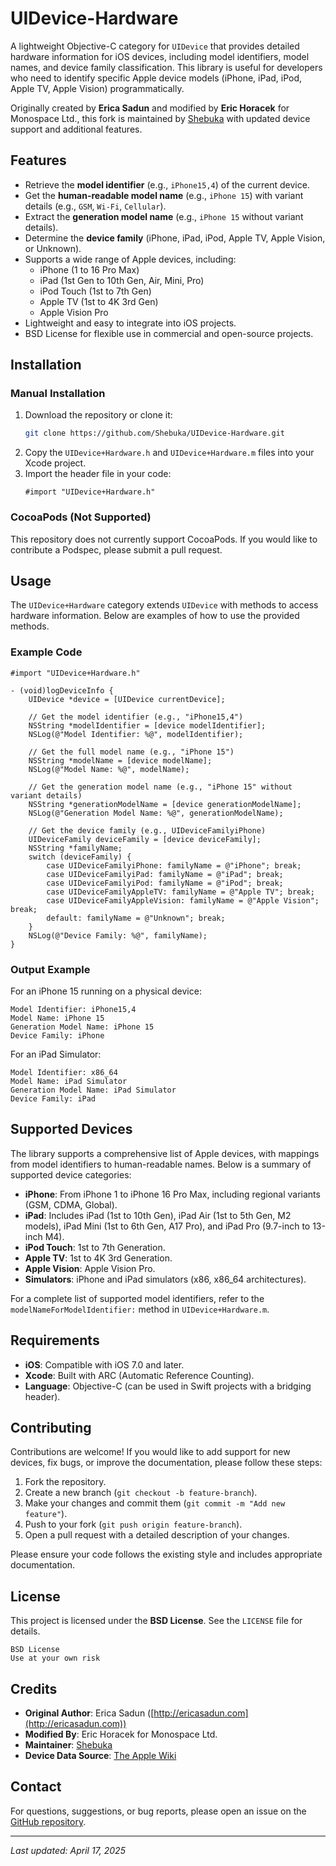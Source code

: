 # UIDevice-Hardware

A lightweight Objective-C category for `UIDevice` that provides detailed hardware information for iOS devices, including model identifiers, model names, and device family classification. This library is useful for developers who need to identify specific Apple device models (iPhone, iPad, iPod, Apple TV, Apple Vision) programmatically.

Originally created by **Erica Sadun** and modified by **Eric Horacek** for Monospace Ltd., this fork is maintained by [Shebuka](https://github.com/Shebuka) with updated device support and additional features.

## Features

- Retrieve the **model identifier** (e.g., `iPhone15,4`) of the current device.
- Get the **human-readable model name** (e.g., `iPhone 15`) with variant details (e.g., `GSM`, `Wi-Fi`, `Cellular`).
- Extract the **generation model name** (e.g., `iPhone 15` without variant details).
- Determine the **device family** (iPhone, iPad, iPod, Apple TV, Apple Vision, or Unknown).
- Supports a wide range of Apple devices, including:
  - iPhone (1 to 16 Pro Max)
  - iPad (1st Gen to 10th Gen, Air, Mini, Pro)
  - iPod Touch (1st to 7th Gen)
  - Apple TV (1st to 4K 3rd Gen)
  - Apple Vision Pro
- Lightweight and easy to integrate into iOS projects.
- BSD License for flexible use in commercial and open-source projects.

## Installation

### Manual Installation

1. Download the repository or clone it:
   ```bash
   git clone https://github.com/Shebuka/UIDevice-Hardware.git
   ```
2. Copy the `UIDevice+Hardware.h` and `UIDevice+Hardware.m` files into your Xcode project.
3. Import the header file in your code:
   ```objc
   #import "UIDevice+Hardware.h"
   ```

### CocoaPods (Not Supported)

This repository does not currently support CocoaPods. If you would like to contribute a Podspec, please submit a pull request.

## Usage

The `UIDevice+Hardware` category extends `UIDevice` with methods to access hardware information. Below are examples of how to use the provided methods.

### Example Code

```objc
#import "UIDevice+Hardware.h"

- (void)logDeviceInfo {
    UIDevice *device = [UIDevice currentDevice];
    
    // Get the model identifier (e.g., "iPhone15,4")
    NSString *modelIdentifier = [device modelIdentifier];
    NSLog(@"Model Identifier: %@", modelIdentifier);
    
    // Get the full model name (e.g., "iPhone 15")
    NSString *modelName = [device modelName];
    NSLog(@"Model Name: %@", modelName);
    
    // Get the generation model name (e.g., "iPhone 15" without variant details)
    NSString *generationModelName = [device generationModelName];
    NSLog(@"Generation Model Name: %@", generationModelName);
    
    // Get the device family (e.g., UIDeviceFamilyiPhone)
    UIDeviceFamily deviceFamily = [device deviceFamily];
    NSString *familyName;
    switch (deviceFamily) {
        case UIDeviceFamilyiPhone: familyName = @"iPhone"; break;
        case UIDeviceFamilyiPad: familyName = @"iPad"; break;
        case UIDeviceFamilyiPod: familyName = @"iPod"; break;
        case UIDeviceFamilyAppleTV: familyName = @"Apple TV"; break;
        case UIDeviceFamilyAppleVision: familyName = @"Apple Vision"; break;
        default: familyName = @"Unknown"; break;
    }
    NSLog(@"Device Family: %@", familyName);
}
```

### Output Example

For an iPhone 15 running on a physical device:
```
Model Identifier: iPhone15,4
Model Name: iPhone 15
Generation Model Name: iPhone 15
Device Family: iPhone
```

For an iPad Simulator:
```
Model Identifier: x86_64
Model Name: iPad Simulator
Generation Model Name: iPad Simulator
Device Family: iPad
```

## Supported Devices

The library supports a comprehensive list of Apple devices, with mappings from model identifiers to human-readable names. Below is a summary of supported device categories:

- **iPhone**: From iPhone 1 to iPhone 16 Pro Max, including regional variants (GSM, CDMA, Global).
- **iPad**: Includes iPad (1st to 10th Gen), iPad Air (1st to 5th Gen, M2 models), iPad Mini (1st to 6th Gen, A17 Pro), and iPad Pro (9.7-inch to 13-inch M4).
- **iPod Touch**: 1st to 7th Generation.
- **Apple TV**: 1st to 4K 3rd Generation.
- **Apple Vision**: Apple Vision Pro.
- **Simulators**: iPhone and iPad simulators (x86, x86_64 architectures).

For a complete list of supported model identifiers, refer to the `modelNameForModelIdentifier:` method in `UIDevice+Hardware.m`.

## Requirements

- **iOS**: Compatible with iOS 7.0 and later.
- **Xcode**: Built with ARC (Automatic Reference Counting).
- **Language**: Objective-C (can be used in Swift projects with a bridging header).

## Contributing

Contributions are welcome! If you would like to add support for new devices, fix bugs, or improve the documentation, please follow these steps:

1. Fork the repository.
2. Create a new branch (`git checkout -b feature-branch`).
3. Make your changes and commit them (`git commit -m "Add new feature"`).
4. Push to your fork (`git push origin feature-branch`).
5. Open a pull request with a detailed description of your changes.

Please ensure your code follows the existing style and includes appropriate documentation.

## License

This project is licensed under the **BSD License**. See the `LICENSE` file for details.

```plaintext
BSD License
Use at your own risk
```

## Credits

- **Original Author**: Erica Sadun ([http://ericasadun.com](http://ericasadun.com))
- **Modified By**: Eric Horacek for Monospace Ltd.
- **Maintainer**: [Shebuka](https://github.com/Shebuka)
- **Device Data Source**: [The Apple Wiki](https://www.theapplewiki.com/)

## Contact

For questions, suggestions, or bug reports, please open an issue on the [GitHub repository](https://github.com/Shebuka/UIDevice-Hardware/issues).

---

*Last updated: April 17, 2025*
